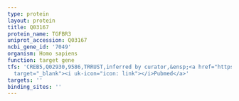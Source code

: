 ```yaml
---
type: protein
layout: protein
title: Q03167
protein_name: TGFBR3
uniprot_accession: Q03167
ncbi_gene_id: '7049'
organism: Homo sapiens
function: target gene
tfs: 'CREB5,Q02930,9586,TRRUST,inferred by curator,&ensp;<a href="https://www.ncbi.nlm.nih.gov/pubmed/?term=21132541%5Buid%5D"
  target="_blank"><i uk-icon="icon: link"></i>Pubmed</a>'
targets: ''
binding_sites: ''
---
```

